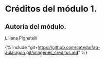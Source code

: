 # Créditos del módulo 1.

## Autoría del módulo.

Liliana Pignatelli

{% include "git+https://github.com/catedu/faq-aularagon.git/imagenes_creditos.md" %}




